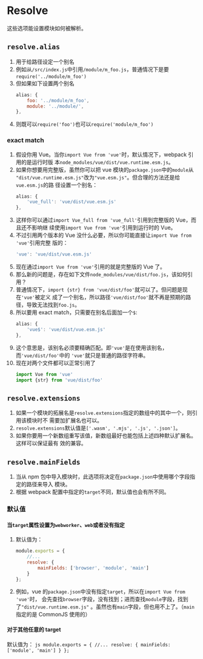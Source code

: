 # Resolve

这些选项能设置模块如何被解析。

## `resolve.alias`
1. 用于给路径设定一个别名
2. 例如从`/src/index.js`中引用`/module/m_foo.js`，普通情况下是要`require('../module/m_foo')`
3. 但如果如下设置两个别名
    ```js
    alias: {
        foo: '../module/m_foo',
        module: '../module/',
    },
    ```
4. 则既可以`require('foo')`也可以`require('module/m_foo')`

### exact match
1. 假设你用 Vue。当你`import Vue from 'vue'`时，默认情况下，webpack 引用的是运行时版
本`node_modules/vue/dist/vue.runtime.esm.js`。
2. 如果你想要用完整版，虽然你可以把 vue 模块的`package.json`中的`module`从
`"dist/vue.runtime.esm.js"`改为`"vue.esm.js"`。但合理的方法还是给`vue.esm.js`的路
径设置一个别名：
    ```js
    alias: {
        'vue_full': 'vue/dist/vue.esm.js'
    },
    ```
3. 这样你可以通过`import Vue_full from 'vue_full'`引用到完整版的 Vue，而且还不影响继
续使用`import Vue from 'vue'`引用到运行时的 Vue。
4. 不过引用两个版本的 Vue 没什么必要，所以你可能直接让`import Vue from 'vue'`引用完整
版的：
    ```js
    'vue': 'vue/dist/vue.esm.js'
    ```
5. 现在通过`import Vue from 'vue'`引用的就是完整版的 Vue 了。
6. 那么新的问题是，存在如下文件`node_modules/vue/dist/foo.js`，该如何引用？
7. 普通情况下，`import {str} from 'vue/dist/foo'`就可以了。但问题是现在`'vue'`被定义
成了一个别名，所以路径`'vue/dist/foo'`就不再是预期的路径，导致无法找到`foo.js`。
8. 所以要用 exact match，只需要在别名后面加一个`$`:
    ```js
    alias: {
        'vue$': 'vue/dist/vue.esm.js'
    },
    ```
9. 这个意思是，该别名必须要精确匹配。即`'vue'`是在使用该别名，而`'vue/dist/foo'`中的
`'vue'`就只是普通的路径字符串。
10. 现在对两个文件都可以正常引用了
    ```js
    import Vue from 'vue'
    import {str} from 'vue/dist/foo'
    ```


## `resolve.extensions`
1. 如果一个模块的拓展名是`resolve.extensions`指定的数组中的其中一个，则引用该模块时不
需要加扩展名也可以。
2. `resolve.extensions`默认值是`['.wasm', '.mjs', '.js', '.json']`。
3. 如果你要用一个新数组重写该值，新数组最好也能包括上述四种默认扩展名。这样可以保证最有
效的兼容。


## `resolve.mainFields`
1. 当从 npm 包中导入模块时，此选项将决定在`package.json`中使用哪个字段指定的路径来导入
模块。
2. 根据 webpack 配置中指定的`target`不同，默认值也会有所不同。

### 默认值
#### 当`target`属性设置为`webworker`、`web`或者没有指定
1. 默认值为：
    ```js
    module.exports = {
        //...
        resolve: {
            mainFields: ['browser', 'module', 'main']
        }
    };
    ```
2. 例如，vue 的`package.json`中没有指定`target`，所以在`import Vue from 'vue'`时，
会先查找`browser`字段，没有找到；进而查找`module`字段，找到了`"dist/vue.runtime.esm.js"`
。虽然也有`main`字段，但也用不上了。（`main`指定的是 CommonJS 使用的）

#### 对于其他任意的 target
默认值为：
    ```js
    module.exports = {
        //...
        resolve: {
            mainFields: ['module', 'main']
        }
    };
    ```
